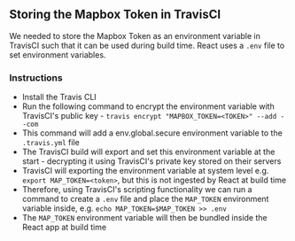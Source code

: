 ## Storing the Mapbox Token in TravisCI

We needed to store the Mapbox Token as an environment variable in TravisCI such that it can be used during build time. React uses a `.env` file to set environment variables.

### Instructions
- Install the Travis CLI
- Run the following command to encrypt the environment variable with TravisCI's public key - `travis encrypt "MAPBOX_TOKEN=<TOKEN>" --add --com`
- This command will add a env.global.secure environment variable to the `.travis.yml` file
- The TravisCI build will export and set this environment variable at the start - decrypting it using TravisCI's private key stored on their servers
- TravisCI will exporting the environment variable at system level e.g. `export MAP_TOKEN=<token>`, but this is not ingested by React at build time
- Therefore, using TravisCI's scripting functionality we can run a command to create a `.env` file and place the `MAP_TOKEN` environment variable inside, e.g. `echo MAP_TOKEN=$MAP_TOKEN >> .env`
- The `MAP_TOKEN` environment variable will then be bundled inside the React app at build time
